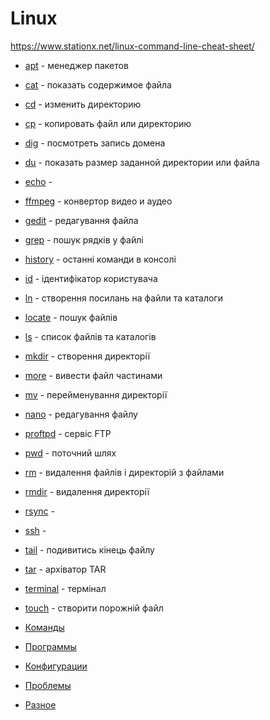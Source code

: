 # Linux

<https://www.stationx.net/linux-command-line-cheat-sheet/>

- [apt](apt)         - менеджер пакетов
- [cat](cat)         - показать содержимое файла
- [cd](cd)           - изменить директорию
- [cp](cp)           - копировать файл или директорию
- [dig](dig)         - посмотреть запись домена
- [du](du)           - показать размер заданной директории или файла
- [echo](echo)       -
- [ffmpeg](ffmpeg)   - конвертор видео и аудео
- [gedit](gedit)     - редагування файла
- [grep](grep)       - пошук рядків у файлі
- [history](history) - останні команди в консолі
- [id](id)           - ідентифікатор користувача
- [ln](ln)           - створення посилань на файли та каталоги
- [locate](locate)   - пошук файлів
- [ls](ls)           - список файлів та каталогів
- [mkdir](mkdir)     - створення директорії
- [more](more)       - вивести файл частинами
- [mv](mv)           - перейменування директорії
- [nano](nano)       - редагування файлу
- [proftpd](proftpd) - сервіс FTP
- [pwd](pwd)         - поточний шлях
- [rm](rm)           - видалення файлів і директорій з файлами
- [rmdir](rmdir)     - видалення директорії
- [rsync](rsync)     -
- [ssh](ssh)         -
- [tail](tail)       - подивитись кінець файлу
- [tar](tar)         - архіватор TAR
- [terminal](terminal) - термінал
- [touch](touch)     - створити порожній файл


- [Команды](command)
- [Программы](soft)
- [Конфигурации](config)
- [Проблемы](trouble)
- [Разное](other)
